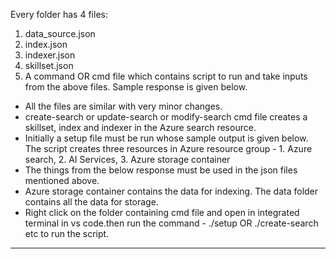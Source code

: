Every folder has 4 files:

1. data_source.json
2. index.json
3. indexer.json
4. skillset.json
5. A command OR cmd file which contains script to run and take inputs from the above files. Sample response is given below.

- All the files are similar with very minor changes.
- create-search or update-search or modify-search cmd file creates a skillset, index and indexer in the Azure search resource.
- Initially a setup file must be run whose sample output is given below. The script creates three resources in Azure resource group - 1. Azure search, 2. AI Services, 3. Azure storage container
- The things from the below response must be used in the json files mentioned above.
- Azure storage container contains the data for indexing. The data folder contains all the data for storage.
- Right click on the folder containing cmd file and open in integrated terminal in vs code.then run the command - ./setup OR ./create-search etc to run the script.

---
